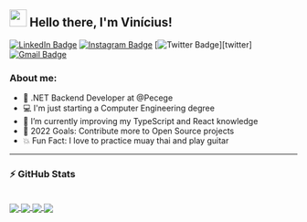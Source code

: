 ## <img src="https://media.giphy.com/media/hvRJCLFzcasrR4ia7z/giphy.gif" width="30px"> Hello there, I'm Vinícius!

[![LinkedIn Badge](https://img.shields.io/badge/-Vinícius%20Pereira-3a5cb2?style=flat&labelColor=3a5cb2&logo=Linkedin&logoColor=white&link=https://linkedin.com/in/vinirossa)][linkedin] 
[![Instagram Badge](https://img.shields.io/badge/-@vinirossa-3a5cb2?style=flat&labelColor=3a5cb2&logo=instagram&logoColor=white&link=https://instagram.com/vinirossa)][instagram] 
[![Twitter Badge](https://img.shields.io/badge/-@vinirossa_-3a5cb2?style=flat&labelColor=3a5cb2&logo=twitter&logoColor=white&link=https://twitter.com/vinirossa_)][twitter] 
[![Gmail Badge](https://img.shields.io/badge/-viniciuspsb@gmail.com-3a5cb2?style=flat&logo=Gmail&logoColor=white&link=mailto:viniciuspsb@gmail.com)][gmail]

### About me:

- 💼 .NET Backend Developer at @Pecege
- 💻 I'm just starting a Computer Engineering degree
- 🌱 I’m currently improving my TypeScript and React knowledge
- 🎯 2022 Goals: Contribute more to Open Source projects
- 💥 Fun Fact: I love to practice muay thai and play guitar

---

### ⚡ GitHub Stats

<br />

<a href="https://github.com/vinirossa/vinirossa">
  <img align="center" src="https://github-readme-stats.vercel.app/api?username=vinirossa&show_icons=true&theme=ayu-mirage" />
</a>
<a href="https://github.com/vinirossa/vinirossa">
  <img align="center" src="https://github-readme-stats.vercel.app/api/top-langs/?username=vinirossa&layout=compact&langs_count=7&theme=ayu-mirage" />
</a>

<a href="https://github.com/vinirossa/react-calculator">
  <img align="center" src="https://github-readme-stats.vercel.app/api/pin/?username=vinirossa&repo=react-calculator&theme=ayu-mirage" />
</a>

<a href="https://github.com/vinirossa/decision-tree-algorithm">
  <img align="center" src="https://github-readme-stats.vercel.app/api/pin/?username=vinirossa&repo=decision-tree-algorithm&theme=ayu-mirage" />
</a> 

<br />

<!-- Link Variables -->
[linkedin]: https://linkedin.com/in/vinirossa
[instagram]: https://instagram.com/vinirossa
[twitter]: https://twitter.com/vinirossa_
[gmail]: mailto:viniciuspsb@gmail.com
